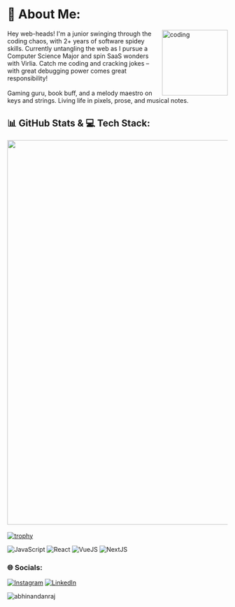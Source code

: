 

# 💫 About Me:
<img align="right" alt="coding" width="150" src="https://media0.giphy.com/media/v1.Y2lkPTc5MGI3NjExeDlvZnBrOHZ0dGFpeG95ODU1czMyN3Zhb3R5amp2ZXJwbzFjb3VxaCZlcD12MV9pbnRlcm5hbF9naWZfYnlfaWQmY3Q9cw/nMy8HTFQRWpudNwbxQ/giphy.webp">
Hey web-heads! I'm a junior swinging through the coding chaos, with 2+ years of software spidey skills. Currently untangling the web as I pursue a Computer Science Major and spin SaaS wonders with Virlia. Catch me coding and cracking jokes – with great debugging power comes great responsibility!<br><br>Gaming guru, book buff, and a melody maestro on keys and strings. Living life in pixels, prose, and musical notes.

## 📊 GitHub Stats & 💻 Tech Stack:
<a href="https://github.com/MonyVannn"><img width="880" src="https://streak-stats.demolab.com?user=MonyVannn&theme=dark&exclude_days=Sun%2CSat"></a>
<br></br>
[![trophy](https://github-profile-trophy.vercel.app/?username=MonyVannn&theme=onedark)](https://github.com/ryo-ma/github-profile-trophy)
 
![JavaScript](https://img.shields.io/badge/javascript-%23323330.svg?style=for-the-badge&logo=javascript&logoColor=%23F7DF1E) ![React](https://img.shields.io/badge/react-%2320232a.svg?style=for-the-badge&logo=react&logoColor=%2361DAFB) ![VueJS](https://img.shields.io/badge/Vue.js-35495E?style=for-the-badge&logo=vuedotjs&logoColor=4FC08D) ![NextJS](https://img.shields.io/badge/next.js-000000?style=for-the-badge&logo=nextdotjs&logoColor=white) 
### 🌐 Socials:
[![Instagram](https://img.shields.io/badge/Instagram-%23E4405F.svg?logo=Instagram&logoColor=white)](https://instagram.com/_monyvann_) [![LinkedIn](https://img.shields.io/badge/LinkedIn-%230077B5.svg?logo=linkedin&logoColor=white)](https://linkedin.com/in/Monyvann_Men) 
<p> <img src="https://komarev.com/ghpvc/?username=MonyVannn&label=Visitors&color=0088cc&style=flat-square" alt="abhinandanraj" />
